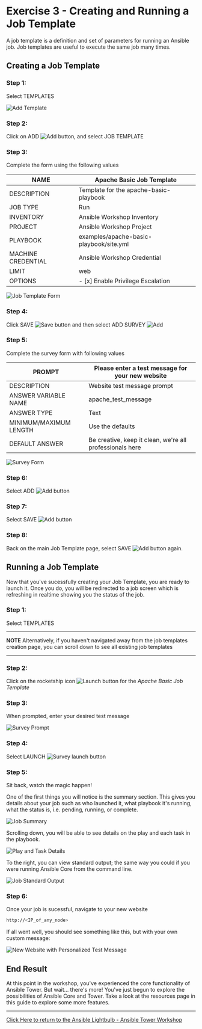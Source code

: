 # Exercise 3 - Creating and Running a Job Template

A job template is a definition and set of parameters for running an Ansible job. Job templates are useful to execute the same job many times.


## Creating a Job Template

### Step 1:

Select TEMPLATES

![Add Template](temp_sidebar.png)

### Step 2:

Click on ADD ![Add button](at_add.png), and select JOB TEMPLATE

### Step 3:

Complete the form using the following values

NAME |Apache Basic Job Template
-----|-------------------------
DESCRIPTION|Template for the apache-basic-playbook
JOB TYPE|Run
INVENTORY|Ansible Workshop Inventory
PROJECT|Ansible Workshop Project
PLAYBOOK|examples/apache-basic-playbook/site.yml
MACHINE CREDENTIAL|Ansible Workshop Credential
LIMIT|web
OPTIONS|- [x] Enable Privilege Escalation

![Job Template Form](at_jt_detail.png)

### Step 4:

Click SAVE ![Save button](at_save.png) and then select ADD SURVEY ![Add](at_addsurvey.png)

### Step 5:

Complete the survey form with following values

PROMPT|Please enter a test message for your new website
------|------------------------------------------------
DESCRIPTION|Website test message prompt
ANSWER VARIABLE NAME|apache_test_message
ANSWER TYPE|Text
MINIMUM/MAXIMUM LENGTH| Use the defaults
DEFAULT ANSWER| Be creative, keep it clean, we're all professionals here

![Survey Form](at_survey_detail.png)


### Step 6:

Select ADD ![Add button](at_add.png)

### Step 7:

Select SAVE ![Add button](at_save.png)

### Step 8:

Back on the main Job Template page, select SAVE ![Add button](at_save.png) again.

## Running a Job Template

Now that you've sucessfully creating your Job Template, you are ready to launch it.
Once you do, you will be redirected to a job screen which is refreshing in realtime
showing you the status of the job.


### Step 1:

Select TEMPLATES

---
**NOTE**
Alternatively, if you haven't navigated away from the job templates creation page, you can scroll down to see all existing job templates

---

### Step 2:

Click on the rocketship icon ![Launch button](at_launch_icon.png) for the *Apache Basic Job Template*

### Step 3:

When prompted, enter your desired test message

![Survey Prompt](at_survey_prompt.png)

### Step 4:

Select LAUNCH ![Survey launch button](at_survey_launch.png)

### Step 5:

Sit back, watch the magic happen!

One of the first things you will notice is the summary section.  This gives you details about your job such as who launched it, what playbook it's running, what the status is, i.e. pending, running, or complete.

![Job Summary](at_job_status.png)

Scrolling down, you will be able to see details on the play and each task in the playbook.

![Play and Task Details](at_job_tasklist.png)

To the right, you can view standard output; the same way you could if you were running Ansible Core from the command line.

![Job Standard Output](at_job_stdout.png)

### Step 6:

Once your job is sucessful, navigate to your new website

```bash
http://<IP_of_any_node>
```

If all went well, you should see something like this, but with your own custom message:

![New Website with Personalized Test Message](at_web_tm.png)


## End Result
At this point in the workshop, you've experienced the core functionality of Ansible Tower.  But wait... there's more! You've just begun to explore the possibilities of Ansible Core and Tower.  Take a look at the resources page in this guide to explore some more features.



---

[Click Here to return to the Ansible Lightbulb - Ansible Tower Workshop](../README.md)
